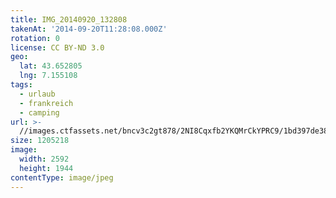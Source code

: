 ```yaml
---
title: IMG_20140920_132808
takenAt: '2014-09-20T11:28:08.000Z'
rotation: 0
license: CC BY-ND 3.0
geo:
  lat: 43.652805
  lng: 7.155108
tags:
  - urlaub
  - frankreich
  - camping
url: >-
  //images.ctfassets.net/bncv3c2gt878/2NI8Cqxfb2YKQMrCkYPRC9/1bd397de38d6c4a1cad08a4460270f4c/img_20140920_132808_27696560154_o
size: 1205218
image:
  width: 2592
  height: 1944
contentType: image/jpeg
---
```


